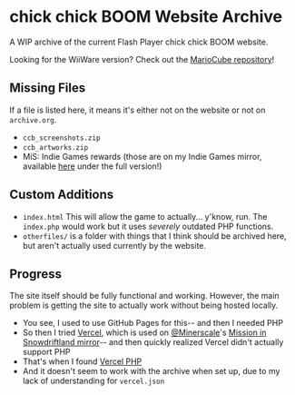 # chick chick BOOM Website Archive
A WIP archive of the current Flash Player chick chick BOOM website.

Looking for the WiiWare version? Check out the [MarioCube repository](https://mariocube.com/)!

## Missing Files
If a file is listed here, it means it's either not on the website or not on `archive.org`.
* `ccb_screenshots.zip`
* `ccb_artworks.zip`
* MiS: Indie Games rewards (those are on my Indie Games mirror, available [here](https://snowdriftindie.jbmagination.com/) under the full version!)

## Custom Additions
* `index.html` This will allow the game to actually... y'know, run. The `index.php` would work but it uses *severely* outdated PHP functions.
* `otherfiles/` is a folder with things that I think should be archived here, but aren't actually used currently by the website.

## Progress
The site itself should be fully functional and working. However, the main problem is getting the site to actually work without being hosted locally.

* You see, I used to use GitHub Pages for this-- and then I needed PHP
* So then I tried [Vercel](https://vercel.com), which is used on [@Minerscale](https://github.com/minerscale)'s [Mission in Snowdriftland mirror](https://snowdriftland.live)-- and then quickly realized Vercel didn't actually support PHP
* That's when I found [Vercel PHP](https://github.com/juicyfx/vercel-php)
* And it doesn't seem to work with the archive when set up, due to my lack of understanding for `vercel.json`
